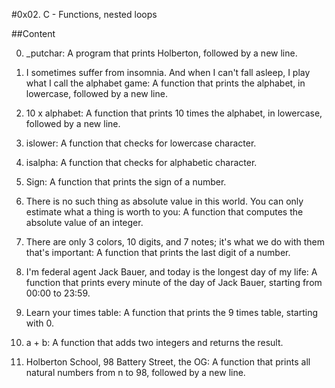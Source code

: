 #0x02. C - Functions, nested loops

##Content

0. _putchar: A program that prints Holberton, followed by a new line.

1. I sometimes suffer from insomnia. And when I can't fall asleep, I play what I call the alphabet game: A function that prints the alphabet, in lowercase, followed by a new line.
2. 10 x alphabet: A function that prints 10 times the alphabet, in lowercase, followed by a new line.
3. islower: A function that checks for lowercase character.
4. isalpha: A function that checks for alphabetic character.
5. Sign: A function that prints the sign of a number.
6. There is no such thing as absolute value in this world. You can only estimate what a thing is worth to you: A function that computes the absolute value of an integer.
7. There are only 3 colors, 10 digits, and 7 notes; it's what we do with them that's important: A function that prints the last digit of a number.
8. I'm federal agent Jack Bauer, and today is the longest day of my life: A function that prints every minute of the day of Jack Bauer, starting from 00:00 to 23:59.
9. Learn your times table: A function that prints the 9 times table, starting with 0.
10. a + b: A function that adds two integers and returns the result.
11. Holberton School, 98 Battery Street, the OG: A function that prints all natural numbers from n to 98, followed by a new line.